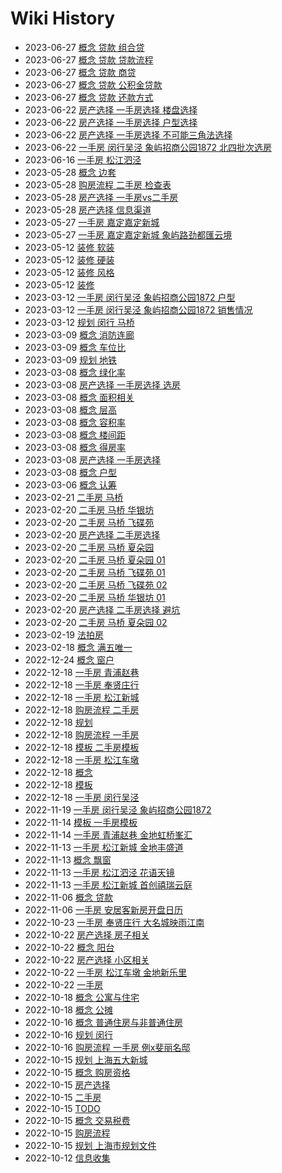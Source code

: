 # Wiki History

  - 2023-06-27 [概念 贷款 组合贷](/0093_概念_贷款_组合贷)
  - 2023-06-27 [概念 贷款 贷款流程](/0094_概念_贷款_贷款流程)
  - 2023-06-27 [概念 贷款 商贷](/0091_概念_贷款_商贷)
  - 2023-06-27 [概念 贷款 公积金贷款](/0092_概念_贷款_公积金贷款)
  - 2023-06-27 [概念 贷款 还款方式](/0095_概念_贷款_还款方式)
  - 2023-06-22 [房产选择 一手房选择 楼盘选择](/0090_房产选择_一手房选择_楼盘选择)
  - 2023-06-22 [房产选择 一手房选择 户型选择](/0089_房产选择_一手房选择_户型选择)
  - 2023-06-22 [房产选择 一手房选择 不可能三角法选择](/0088_房产选择_一手房选择_不可能三角法选择)
  - 2023-06-22 [一手房 闵行吴泾 象屿招商公园1872
    北四批次选房](/0087_一手房_闵行吴泾_象屿招商公园1872_北四批次选房)
  - 2023-06-16 [一手房 松江泗泾](/0086_一手房_松江泗泾)
  - 2023-05-28 [概念 边套](/0085_概念_边套)
  - 2023-05-28 [购房流程 二手房 检查表](/0083_购房流程_二手房_检查表)
  - 2023-05-28 [房产选择 一手房vs二手房](/0084_房产选择_一手房vs二手房)
  - 2023-05-28 [房产选择 信息渠道](/0082_房产选择_信息渠道)
  - 2023-05-27 [一手房 嘉定嘉定新城](/0080_一手房_嘉定嘉定新城)
  - 2023-05-27 [一手房 嘉定嘉定新城 象屿路劲都匯云境](/0081_一手房_嘉定嘉定新城_象屿路劲都匯云境)
  - 2023-05-12 [装修 软装](/0078_装修_软装)
  - 2023-05-12 [装修 硬装](/0077_装修_硬装)
  - 2023-05-12 [装修 风格](/0079_装修_风格)
  - 2023-05-12 [装修](/0076_装修)
  - 2023-03-12 [一手房 闵行吴泾 象屿招商公园1872 户型](/0075_一手房_闵行吴泾_象屿招商公园1872_户型)
  - 2023-03-12 [一手房 闵行吴泾 象屿招商公园1872
    销售情况](/0074_一手房_闵行吴泾_象屿招商公园1872_销售情况)
  - 2023-03-12 [规划 闵行 马桥](/0073_规划_闵行_马桥)
  - 2023-03-09 [概念 消防连廊](/0070_概念_消防连廊)
  - 2023-03-09 [概念 车位比](/0071_概念_车位比)
  - 2023-03-09 [规划 地铁](/0072_规划_地铁)
  - 2023-03-08 [概念 绿化率](/0062_概念_绿化率)
  - 2023-03-08 [房产选择 一手房选择 选房](/0069_房产选择_一手房选择_选房)
  - 2023-03-08 [概念 面积相关](/0067_概念_面积相关)
  - 2023-03-08 [概念 层高](/0065_概念_层高)
  - 2023-03-08 [概念 容积率](/0061_概念_容积率)
  - 2023-03-08 [概念 楼间距](/0063_概念_楼间距)
  - 2023-03-08 [概念 得房率](/0066_概念_得房率)
  - 2023-03-08 [房产选择 一手房选择](/0068_房产选择_一手房选择)
  - 2023-03-08 [概念 户型](/0064_概念_户型)
  - 2023-03-06 [概念 认筹](/0060_概念_认筹)
  - 2023-02-21 [二手房 马桥](/0059_二手房_马桥)
  - 2023-02-20 [二手房 马桥 华银坊](/0054_二手房_马桥_华银坊)
  - 2023-02-20 [二手房 马桥 飞碟苑](/0052_二手房_马桥_飞碟苑)
  - 2023-02-20 [房产选择 二手房选择](/0050_房产选择_二手房选择)
  - 2023-02-20 [二手房 马桥 夏朵园](/0053_二手房_马桥_夏朵园)
  - 2023-02-20 [二手房 马桥 夏朵园 01](/0056_二手房_马桥_夏朵园_01)
  - 2023-02-20 [二手房 马桥 飞碟苑 01](/0051_二手房_马桥_飞碟苑_01)
  - 2023-02-20 [二手房 马桥 飞碟苑 02](/0058_二手房_马桥_飞碟苑_02)
  - 2023-02-20 [二手房 马桥 华银坊 01](/0055_二手房_马桥_华银坊_01)
  - 2023-02-20 [房产选择 二手房选择 避坑](/0049_房产选择_二手房选择_避坑)
  - 2023-02-20 [二手房 马桥 夏朵园 02](/0057_二手房_马桥_夏朵园_02)
  - 2023-02-19 [法拍房](/0048_法拍房)
  - 2023-02-18 [概念 满五唯一](/0047_概念_满五唯一)
  - 2022-12-24 [概念 窗户](/0046_概念_窗户)
  - 2022-12-18 [一手房 青浦赵巷](/0041_一手房_青浦赵巷)
  - 2022-12-18 [一手房 奉贤庄行](/0042_一手房_奉贤庄行)
  - 2022-12-18 [一手房 松江新城](/0038_一手房_松江新城)
  - 2022-12-18 [购房流程 二手房](/0045_购房流程_二手房)
  - 2022-12-18 [规划](/0037_规划)
  - 2022-12-18 [购房流程 一手房](/0044_购房流程_一手房)
  - 2022-12-18 [模板 二手房模板](/0035_模板_二手房模板)
  - 2022-12-18 [一手房 松江车墩](/0043_一手房_松江车墩)
  - 2022-12-18 [概念](/0033_概念)
  - 2022-12-18 [模板](/0034_模板)
  - 2022-12-18 [一手房 闵行吴泾](/0040_一手房_闵行吴泾)
  - 2022-11-19 [一手房 闵行吴泾 象屿招商公园1872](/0032_一手房_闵行吴泾_象屿招商公园1872)
  - 2022-11-14 [模板 一手房模板](/0029_模板_一手房模板)
  - 2022-11-14 [一手房 青浦赵巷 金地虹桥峯汇](/0030_一手房_青浦赵巷_金地虹桥峯汇)
  - 2022-11-13 [一手房 松江新城 金地丰盛道](/0027_一手房_松江新城_金地丰盛道)
  - 2022-11-13 [概念 飘窗](/0026_概念_飘窗)
  - 2022-11-13 [一手房 松江泗泾 花语天镜](/0025_一手房_松江泗泾_花语天镜)
  - 2022-11-13 [一手房 松江新城 首创禧瑞云庭](/0028_一手房_松江新城_首创禧瑞云庭)
  - 2022-11-06 [概念 贷款](/0023_概念_贷款)
  - 2022-11-06 [一手房 安居客新房开盘日历](/0024_一手房_安居客新房开盘日历)
  - 2022-10-23 [一手房 奉贤庄行 大名城映雨江南](/0022_一手房_奉贤庄行_大名城映雨江南)
  - 2022-10-22 [房产选择 房子相关](/0019_房产选择_房子相关)
  - 2022-10-22 [概念 阳台](/0018_概念_阳台)
  - 2022-10-22 [房产选择 小区相关](/0017_房产选择_小区相关)
  - 2022-10-22 [一手房 松江车墩 金地新乐里](/0021_一手房_松江车墩_金地新乐里)
  - 2022-10-22 [一手房](/0020_一手房)
  - 2022-10-18 [概念 公寓与住宅](/0016_概念_公寓与住宅)
  - 2022-10-18 [概念 公摊](/0015_概念_公摊)
  - 2022-10-16 [概念 普通住房与非普通住房](/0014_概念_普通住房与非普通住房)
  - 2022-10-16 [规划 闵行](/0012_规划_闵行)
  - 2022-10-16 [购房流程 一手房 例x斐丽名邸](/0013_购房流程_一手房_例x斐丽名邸)
  - 2022-10-15 [规划 上海五大新城](/0011_规划_上海五大新城)
  - 2022-10-15 [概念 购房资格](/0004_概念_购房资格)
  - 2022-10-15 [房产选择](/0009_房产选择)
  - 2022-10-15 [二手房](/0005_二手房)
  - 2022-10-15 [TODO](/0006_TODO)
  - 2022-10-15 [概念 交易税费](/0008_概念_交易税费)
  - 2022-10-15 [购房流程](/0007_购房流程)
  - 2022-10-15 [规划 上海市规划文件](/0010_规划_上海市规划文件)
  - 2022-10-12 [信息收集](/0003_信息收集)

